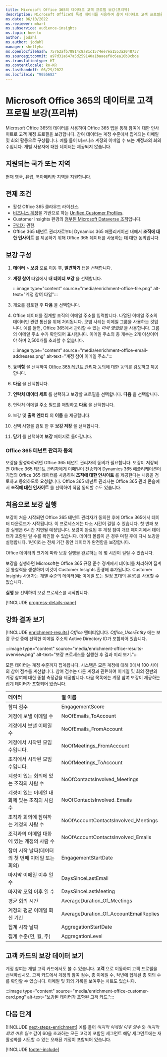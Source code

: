 ```yaml
---
title: Microsoft Office 365의 데이터로 고객 프로필 보강(프리뷰)
description: Microsoft Office의 독점 데이터를 사용하여 참여 데이터로 고객 프로필을 보강합니다.
ms.date: 06/10/2022
ms.reviewer: mhart
ms.subservice: audience-insights
ms.topic: how-to
author: jodahl
ms.author: jodahl
manager: shellyha
ms.openlocfilehash: 75762afb70814c8a81c1574ee7ea1553a2048737
ms.sourcegitcommit: a97d31a647a5d259140a1baaeef8c6ea10b8cbde
ms.translationtype: HT
ms.contentlocale: ko-KR
ms.lasthandoff: 06/29/2022
ms.locfileid: "9055682"
---
```

# <a name="enrich-customer-profiles-with-data-from-microsoft-office-365-preview"></a>Microsoft Office 365의 데이터로 고객 프로필 보강(프리뷰)

Microsoft Office 365의 데이터를 사용하여 Office 365 앱을 통해 참여에 대한 인사이트로 고객 계정 프로필을 보강합니다. 참여 데이터는 계정 수준에서 집계되는 이메일 및 회의 활동으로 구성됩니다. 예를 들어 비즈니스 계정의 이메일 수 또는 계정과의 회의 수입니다. 개별 사용자에 대한 데이터는 제공되지 않습니다.

## <a name="supported-countries-or-regions"></a>지원되는 국가 또는 지역

현재 영국, 유럽, 북아메리카 지역을 지원합니다.

## <a name="prerequisites"></a>전제 조건

- 활성 Office 365 클라우드 라이선스.
- [비즈니스 계정](work-with-business-accounts.md)을 기반으로 하는 [Unified Customer Profiles](customer-profiles.md).
- Customer Insights 환경의 [첨부된 Microsoft Dataverse 조직](create-environment.md#step-3-connect-to-microsoft-dataverse)입니다.
- [관리자](permissions.md#admin) 권한.
- Office 365 테넌트 관리자로부터 Dynamics 365 애플리케이션 내에서 **조직에 대한 인사이트** 를 제공하기 위해 Office 365 데이터를 사용하는 데 대한 동의입니다.

## <a name="configure-the-enrichment"></a>보강 구성

1. **데이터** > **보강** 으로 이동 후, **발견하기** 탭을 선택합니다.

1. **계정 참여** 타일에서 **내 데이터 보강** 을 선택합니다.

   :::image type="content" source="media/enrichment-office-tile.png" alt-text="계정 참여 타일":::

1. 개요를 검토한 후 **다음** 을 선택합니다.

1. Office 데이터를 집계할 조직의 이메일 주소를 입력합니다. 나열된 이메일 주소의 데이터만 관련 통신을 위해 처리됩니다. 모범 사례는 이메일 그룹을 사용하는 것입니다. 예를 들면, Office 365에서 관리할 수 있는 *미국 영업팀* 을 사용합니다. 그룹의 이메일 주소 수가 확인되어 표시됩니다. 이메일 주소의 총 개수는 2개 이상이어야 하며 2,500개를 초과할 수 없습니다.

   :::image type="content" source="media/enrichment-office-email-addresses.png" alt-text="계정 참여 이메일 주소.":::

1. **동의함** 을 선택하여 [Office 365 테넌트 관리자 동의](#office-365-tenant-administrator-consent)에 대한 동의를 검토하고 제공합니다.

1. **다음** 을 선택합니다.

1. **연락처 데이터 세트** 를 선택하고 보강할 프로필을 선택합니다. **다음** 을 선택합니다.

1. 연락처 이메일 주소 필드를 매핑하고 **다음** 을 선택합니다.

1. 보강 및 **출력 엔터티** 의 **이름** 을 제공합니다.

1. 선택 사항을 검토 한 후 **보강 저장** 을 선택합니다.

1. **닫기** 를 선택하여 **보강** 페이지로 돌아갑니다.

### <a name="office-365-tenant-administrator-consent"></a>Office 365 테넌트 관리자 동의

보강을 활성화하려면 Office 365 테넌트 관리자의 동의가 필요합니다. 보강이 저장되면 Office 365 테넌트 관리자에게 이메일이 전송되어 Dynamics 365 애플리케이션이 기업의 Office 365 데이터를 사용하여 **조직에 대한 인사이트** 를 제공한다는 내용을 검토하고 동의하도록 요청합니다. Office 365 테넌트 관리자는 Office 365 관리 콘솔에서 **조직에 대한 인사이트** 를 선택하여 직접 동의할 수도 있습니다.

## <a name="running-the-enrichment-for-the-first-time"></a>처음으로 보강 실행

보강이 처음 시작되면 Office 365 테넌트 관리자가 동의한 후에 Office 365에서 데이터 다운로드가 시작됩니다. 이 프로세스에는 다소 시간이 걸릴 수 있습니다. 첫 번째 보강 실행은 6시간 지연될 예정입니다. 보강이 완료된 후 계정 참여 개요 페이지에서 데이터가 포함된 일 수를 확인할 수 있습니다. 데이터 볼륨이 큰 경우 며칠 후에 다시 보강을 실행합니다. 1년이라는 전체 기간 동안 데이터가 완전함을 보장합니다.

Office 데이터의 크기에 따라 보강 실행을 완료하는 데 몇 시간이 걸릴 수 있습니다.

보강을 실행하면 Microsoft는 Office 365 규정 준수 경계에서 데이터를 처리하여 집계된 통찰력을 생성하며 이것이 Customer Insights 환경에 추가됩니다. Customer Insights 사용자는 개별 수준의 데이터(예: 이메일 또는 일정 초대의 본문)를 사용할 수 없습니다.

**실행** 을 선택하여 보강 프로세스를 시작합니다.

[!INCLUDE [progress-details-pane](includes/progress-details-pane.md)]

## <a name="view-enrichment-results"></a>강화 결과 보기

[!INCLUDE [enrichment-results](includes/enrichment-results.md)] *Office* 엔터티입니다. *Office_UserEntity* 에는 보강 구성 중에 선택한 이메일 주소의 Active Directory ID가 포함되어 있습니다.

:::image type="content" source="media/enrichment-office-results-overview.png" alt-text="보강 프로세스를 실행한 후 결과 미리 보기.":::

모든 데이터는 계정 수준까지 집계됩니다. 시스템은 모든 계정에 대해 0에서 100 사이의 참여 점수를 계산합니다. 참여 점수는 다른 계정과 관련하여 이메일 및 회의 전반의 계정 참여에 대한 종합 측정값을 제공합니다. 다음 목록에는 계정 참여 보강이 제공하는 집계 데이터가 포함되어 있습니다.

| 데이터                                                                              | 열 이름                              |
| :-------------------------------------------------------------------------------- |:---------------------------------------- |
| 참여 점수                                                                  |  EngagementScore                         |
| 계정에 보낼 이메일 수                                                       |  NoOfEmails_ToAccount                    |
| 계정에서 보낼 이메일 수                                                     |  NoOfEmails_FromAccount                  |
| 계정에서 시작된 모임 수입니다.                                           |  NoOfMeetings_FromAccount                |
| 조직에서 시작된 모임 수입니다.                                 |  NoOfMeetings_ToAccount                  |
| 계정이 있는 회의에 있는 조직의 사람 수                  |  NoOfContactsInvolved_Meetings           |
| 계정이 있는 이메일 대화에 있는 조직의 사람 수       |  NoOfContactsInvolved_Emails             |
| 조직과 회의에 참여하는 계정의 사람 수                  |  NoOfAccountContactsInvolved_Meetings    |
| 조긱과의 이메일 대화에 있는 계정의 사람 수       |  NoOfAccountContactsInvolved_Emails      |
| 참여 시작 날짜(데이터의 첫 번째 이메일 또는 회의)                        |  EngagementStartDate                     |
| 마지막 이메일 이후 일 수                                                             |  DaysSinceLastEmail                      |
| 마지막 모임 이후 일 수                                                           |  DaysSinceLastMeeting                    |
| 평균 회의 시간                                                      |  AverageDuration_Of_Meetings             |
| 계정의 평균 이메일 회신 기간                                    |  AverageDuration_Of_AccountEmailReplies  |
| 집계 시작 날짜                                                            |  AggregationStartDate                    |
| 집계 수준(연, 월, 주)                                          |  AggregationLevel                        |

## <a name="see-enrichment-data-on-the-customer-card"></a>고객 카드의 보강 데이터 보기

계정 참여는 개별 고객 카드에서도 볼 수 있습니다. **고객** 으로 이동하여 고객 프로필을 선택하십시오. 고객 카드에서 계정의 참여 점수, 총 이메일 수, 작년에 집계된 총 회의 수를 확인할 수 있습니다. 이메일 및 회의 기록을 보여주는 차트도 있습니다.

:::image type="content" source="media/enrichment-office-customer-card.png" alt-text="보강된 데이터가 포함된 고객 카드.":::

## <a name="next-steps"></a>다음 단계

[!INCLUDE [next-steps-enrichment](includes/next-steps-enrichment.md)]
예를 들어 *마지막 이메일 이후 일수* 와 *마지막 회의 이후 일수* 값이 60을 초과하는 모든 고객이 포함된 세그먼트 해당 세그먼트에는 재활성화를 시도할 수 있는 오래된 계정이 포함되어 있습니다.

[!INCLUDE [footer-include](includes/footer-banner.md)]
